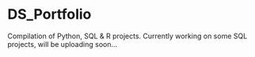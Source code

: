 # DS_Portfolio
Compilation of Python, SQL &amp; R projects.
Currently working on some SQL projects, will be uploading soon...
